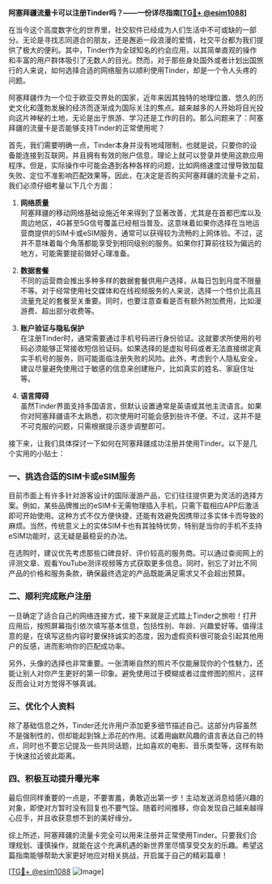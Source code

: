 **阿塞拜疆流量卡可以注册Tinder吗？——一份详尽指南[[TG💪+ @esim1088](https://t.me/s/esim1088)]**

在当今这个高度数字化的世界里，社交软件已经成为人们生活中不可或缺的一部分。无论是寻找志同道合的朋友，还是邂逅一段浪漫的爱情，社交平台都为我们提供了极大的便利。其中，Tinder作为全球知名的约会应用，以其简单直观的操作和丰富的用户群体吸引了无数人的目光。然而，对于那些身处国外或者计划出国旅行的人来说，如何选择合适的网络服务以顺利使用Tinder，却是一个令人头疼的问题。

阿塞拜疆作为一个位于欧亚交界处的国家，近年来因其独特的地理位置、悠久的历史文化和蓬勃发展的经济而逐渐成为国际关注的焦点。越来越多的人开始将目光投向这片神秘的土地，无论是出于旅游、学习还是工作的目的。那么问题来了：阿塞拜疆的流量卡是否能够支持Tinder的正常使用呢？

首先，我们需要明确一点，Tinder本身并没有地域限制，也就是说，只要你的设备能连接到互联网，并且拥有有效的账户信息，理论上就可以登录并使用这款应用程序。但是，实际操作中可能会遇到各种各样的问题，比如网络速度过慢导致加载失败、定位不准影响匹配效果等。因此，在决定是否购买阿塞拜疆的流量卡之前，我们必须仔细考量以下几个方面：

1. **网络质量**  
   阿塞拜疆的移动网络基础设施近年来得到了显著改善，尤其是在首都巴库以及周边地区，4G甚至5G信号覆盖已经相当普及。这意味着如果你选择在当地运营商提供的SIM卡或eSIM服务，通常可以获得较为流畅的上网体验。不过，这并不意味着每个角落都能享受到相同级别的服务。如果你打算前往较为偏远的地方，可能需要提前做好心理准备。

2. **数据套餐**  
   不同的运营商会推出多种多样的数据套餐供用户选择，从每日包到月度不限量不等。对于经常使用社交媒体和在线视频服务的人来说，选择一个性价比高且流量充足的套餐至关重要。同时，也要注意查看是否有额外附加费用，比如漫游费、超出部分收费等。

3. **账户验证与隐私保护**  
   在注册Tinder时，通常需要通过手机号码进行身份验证。这就要求所使用的号码必须能够正常接收短信验证码。如果选择的是虚拟号码或者无法直接绑定真实手机号的服务，则可能面临注册失败的风险。此外，考虑到个人隐私安全，建议尽量避免使用过于敏感的信息来创建账户，比如真实的姓名、家庭住址等。

4. **语言障碍**  
   虽然Tinder界面支持多国语言，但默认设置通常是英语或其他主流语言。如果你对阿塞拜疆语不太熟悉，初次使用时可能会感到些许不便。不过，这并不是不可克服的问题，只需根据提示逐步调整即可。

接下来，让我们具体探讨一下如何在阿塞拜疆成功注册并使用Tinder。以下是几个实用的小贴士：

### 一、挑选合适的SIM卡或eSIM服务

目前市面上有许多针对游客设计的国际漫游产品，它们往往提供更为灵活的选择方案。例如，某些品牌推出的eSIM卡无需物理插入手机，只需下载相应APP后激活即可开始使用。这种方式不仅方便快捷，还能有效避免因携带过多实体卡而导致的麻烦。当然，传统意义上的实体SIM卡也有其独特优势，特别是当你的手机不支持eSIM功能时，这无疑是最稳妥的办法。

在选购时，建议优先考虑那些口碑良好、评价较高的服务商。可以通过查阅网上的评测文章、观看YouTube测评视频等方式获取更多信息。同时，别忘了对比不同产品的价格和服务条款，确保最终选定的产品既能满足需求又不会超出预算。

### 二、顺利完成账户注册

一旦确定了适合自己的网络连接方式，接下来就是正式踏上Tinder之旅啦！打开应用后，按照屏幕指引依次填写基本信息，包括性别、年龄、兴趣爱好等。值得注意的是，在填写这些内容时要保持诚实的态度，因为虚假资料很可能会引起其他用户的反感，进而影响你的匹配成功率。

另外，头像的选择也非常重要。一张清晰自然的照片不仅能展现你的个性魅力，还能让别人对你产生更好的第一印象。避免使用过于模糊或者过度修图的照片，这样反而会让对方觉得不够真诚。

### 三、优化个人资料

除了基础信息之外，Tinder还允许用户添加更多细节描述自己。这部分内容虽然不是强制性的，但却能起到锦上添花的作用。试着用幽默风趣的语言表达自己的特点，同时也不要忘记提及一些共同话题，比如喜欢的电影、音乐类型等，这样有助于快速拉近彼此距离。

### 四、积极互动提升曝光率

最后但同样重要的一点是，不要害羞，勇敢迈出第一步！主动发送消息给感兴趣的对象，即使对方暂时没有回复也不要气馁。随着时间推移，你会发现自己越来越得心应手，并且收获意想不到的美好缘分。

综上所述，阿塞拜疆的流量卡完全可以用来注册并正常使用Tinder。只要我们合理规划、谨慎操作，就能在这个充满机遇的新世界里尽情享受交友的乐趣。希望这篇指南能够帮助大家更好地应对相关挑战，开启属于自己的精彩篇章！

[[TG💪+ @esim1088](https://t.me/s/esim1088) ![Image](https://i.postimg.cc/4NQfJmqS/Snipaste-2025-05-13-00-14-12.png)]